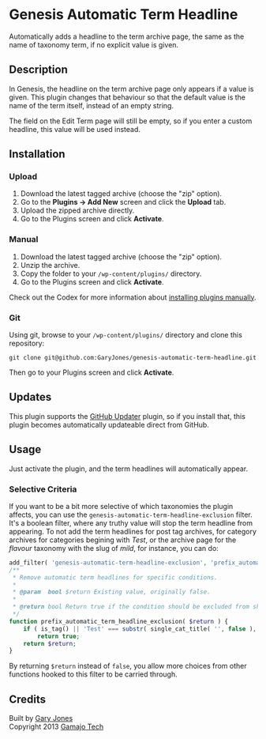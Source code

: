 # Genesis Automatic Term Headline

Automatically adds a headline to the term archive page, the same as the name of taxonomy term, if no explicit value is given.

## Description 

In Genesis, the headline on the term archive page only appears if a value is given. This plugin changes that behaviour so that the default value is the name of the term itself, instead of an empty string.

The field on the Edit Term page will still be empty, so if you enter a custom headline, this value will be used instead.

## Installation

### Upload

1. Download the latest tagged archive (choose the "zip" option).
2. Go to the __Plugins -> Add New__ screen and click the __Upload__ tab.
3. Upload the zipped archive directly.
4. Go to the Plugins screen and click __Activate__.

### Manual

1. Download the latest tagged archive (choose the "zip" option).
2. Unzip the archive.
3. Copy the folder to your `/wp-content/plugins/` directory.
4. Go to the Plugins screen and click __Activate__.

Check out the Codex for more information about [installing plugins manually](http://codex.wordpress.org/Managing_Plugins#Manual_Plugin_Installation).

### Git

Using git, browse to your `/wp-content/plugins/` directory and clone this repository:

`git clone git@github.com:GaryJones/genesis-automatic-term-headline.git`

Then go to your Plugins screen and click __Activate__.

## Updates

This plugin supports the [GitHub Updater](https://github.com/afragen/github-updater) plugin, so if you install that, this plugin becomes automatically updateable direct from GitHub.

## Usage

Just activate the plugin, and the term headlines will automatically appear.

### Selective Criteria

If you want to be a bit more selective of which taxonomies the plugin affects, you can use the `genesis-automatic-term-headline-exclusion` filter. It's a boolean filter, where any truthy value will stop the term headline from appearing. To not add the term headlines for post tag archives, for category archives for categories begining with _Test_, or the archive page for the _flavour_ taxonomy with the slug of _mild_, for instance, you can do:

~~~php
add_filter( 'genesis-automatic-term-headline-exclusion', 'prefix_automatic_term_headline_exclusion' );
/**
 * Remove automatic term headlines for specific conditions.
 *
 * @param  bool $return Existing value, originally false.
 *
 * @return bool Return true if the condition should be excluded from showing automatic term headlines, false otherwise.
 */
function prefix_automatic_term_headline_exclusion( $return ) {
	if ( is_tag() || 'Test' === substr( single_cat_title( '', false ), 0, 4 ) || is_tax( 'flavour', 'mild') )
		return true;
	return $return;
}
~~~

By returning `$return` instead of `false`, you allow more choices from other functions hooked to this filter to be carried through.

## Credits

Built by [Gary Jones](https://twitter.com/GaryJ)  
Copyright 2013 [Gamajo Tech](http://gamajo.com/)
